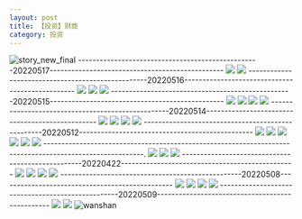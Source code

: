 ```yaml
---
layout: post
title: 【投资】财商
category: 投资
---
```

![story_new_final](http://rbwl8nwm4.hd-bkt.clouddn.com/img/story_new_final_0322.png)
--------------------------------------------------20220517------------------------------------------------
![](http://ran7ztk3m.hd-bkt.clouddn.com/img/factors-220517-1.jpg)
![](http://ran7ztk3m.hd-bkt.clouddn.com/img/factors-220517-2.jpg)
--------------------------------------------------20220516------------------------------------------------
![](http://ran7ztk3m.hd-bkt.clouddn.com/img/factors-220516-1.jpg)
![](http://ran7ztk3m.hd-bkt.clouddn.com/img/factors-220516-2.jpg)
![](http://ran7ztk3m.hd-bkt.clouddn.com/img/factors-220516-3.jpg)
--------------------------------------------------20220515------------------------------------------------
![](http://ran7ztk3m.hd-bkt.clouddn.com/img/factors-220515-new-1.jpg)
![](http://ran7ztk3m.hd-bkt.clouddn.com/img/factors-220515-new-2.jpg)
![](http://ran7ztk3m.hd-bkt.clouddn.com/img/factors-220515-new-3.jpg)
![](http://ran7ztk3m.hd-bkt.clouddn.com/img/factors-220515-new-4.jpg)
--------------------------------------------------20220514------------------------------------------------
![](http://ran7ztk3m.hd-bkt.clouddn.com/img/factors-220515-1.jpg)
![](http://ran7ztk3m.hd-bkt.clouddn.com/img/factors-220515-2.jpg)
![](http://ran7ztk3m.hd-bkt.clouddn.com/img/factors-220515-3.jpg)
![](http://ran7ztk3m.hd-bkt.clouddn.com/img/factors-220515-4.jpg)
--------------------------------------------------20220512------------------------------------------------
![](http://ran7ztk3m.hd-bkt.clouddn.com/img/factors-220512-1.png)
![](http://ran7ztk3m.hd-bkt.clouddn.com/img/factors-220512-2.png)
![](http://ran7ztk3m.hd-bkt.clouddn.com/img/factors-220512-3.png)
![](http://ran7ztk3m.hd-bkt.clouddn.com/img/factors-220512-4.png)
![](http://ran7ztk3m.hd-bkt.clouddn.com/img/factors-220512-5.png)
![](http://ran7ztk3m.hd-bkt.clouddn.com/img/factors-220512-6.png)
---------------------------------------------------------------------------------------------------------.
![](http://rbwl8nwm4.hd-bkt.clouddn.com/img/financial-IQ-220324-1.PNG)
![](http://rbwl8nwm4.hd-bkt.clouddn.com/img/financial-IQ-220325-1.PNG)
![](http://rbwl8nwm4.hd-bkt.clouddn.com/img/situation-220418-1.jpg)
--------------------------------------------------20220422------------------------------------------------
![](http://ran7ztk3m.hd-bkt.clouddn.com/img/factors-220422-1.png)
![](http://ran7ztk3m.hd-bkt.clouddn.com/img/factors-220422-2.png)
![](http://ran7ztk3m.hd-bkt.clouddn.com/img/factors-220422-3.png)
![](http://ran7ztk3m.hd-bkt.clouddn.com/img/factors-220422-4.png)
--------------------------------------------------20220508------------------------------------------------
![](http://ran7ztk3m.hd-bkt.clouddn.com/img/factors-220508-1.jpg)
![](http://ran7ztk3m.hd-bkt.clouddn.com/img/factors-220508-2.jpg)
![](http://ran7ztk3m.hd-bkt.clouddn.com/img/factors-220508-3.jpg)
![](http://ran7ztk3m.hd-bkt.clouddn.com/img/factors-220508-4.jpg)
--------------------------------------------------20220509------------------------------------------------
![](http://ran7ztk3m.hd-bkt.clouddn.com/img/factors-220509-1.png)
![](http://ran7ztk3m.hd-bkt.clouddn.com/img/factors-220509-2.png)
![wanshan](http://rbwl8nwm4.hd-bkt.clouddn.com/img/wanshan.png)

